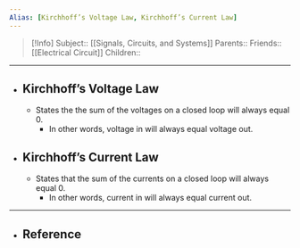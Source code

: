 ```yaml
---
Alias: [Kirchhoff’s Voltage Law, Kirchhoff’s Current Law]
---
```

> [!Info]
> Subject:: [[Signals, Circuits, and Systems]]
> Parents:: 
> Friends:: [[Electrical Circuit]]
> Children:: 
---
- ## Kirchhoff’s Voltage Law
	- States the the sum of the voltages on a closed loop will always equal 0.
		- In other words, voltage in will always equal voltage out.
- ## Kirchhoff’s Current Law
	- States that the sum of the currents on a closed loop will always equal 0.
		- In other words, current in will always equal current out.
---
- ## Reference
